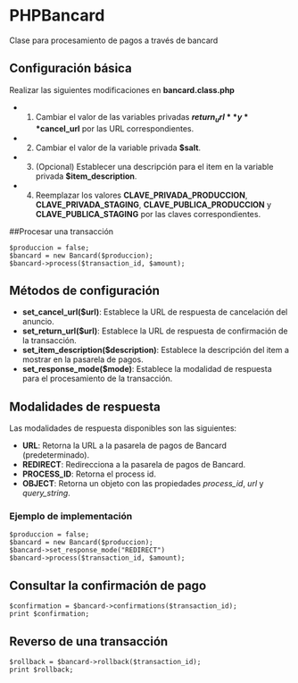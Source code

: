 # PHPBancard
Clase para procesamiento de pagos a través de bancard

## Configuración básica
Realizar las siguientes modificaciones en **bancard.class.php**
- 1. Cambiar el valor de las variables privadas **$return_url** y **$cancel_url** por las URL correspondientes.
- 2. Cambiar el valor de la variable privada **$salt**.
- 3. (Opcional) Establecer una descripción para el item en la variable privada **$item_description**.
- 4. Reemplazar los valores **CLAVE_PRIVADA_PRODUCCION**, **CLAVE_PRIVADA_STAGING**, **CLAVE_PUBLICA_PRODUCCION** y **CLAVE_PUBLICA_STAGING** por las claves correspondientes. 

##Procesar una transacción
```
$produccion = false; 
$bancard = new Bancard($produccion);
$bancard->process($transaction_id, $amount);
```
## Métodos de configuración
 - **set_cancel_url($url)**: Establece la URL de respuesta de cancelación del anuncio.
 - **set_return_url($url)**: Establece la URL de respuesta de confirmación de la transacción.
 - **set_item_description($description)**: Establece la descripción del item a mostrar en la pasarela de pagos.
 - **set_response_mode($mode)**: Establece la modalidad de respuesta para el procesamiento de la transacción.
 
## Modalidades de respuesta
Las modalidades de respuesta disponibles son las siguientes:
 - **URL**: Retorna la URL a la pasarela de pagos de Bancard (predeterminado).
 - **REDIRECT**: Redirecciona a la pasarela de pagos de Bancard.
 - **PROCESS_ID**: Retorna el process id.
 - **OBJECT**: Retorna un objeto con las propiedades *process_id*, *url* y *query_string*.
 
 ### Ejemplo de implementación
 ```
 $produccion = false;
 $bancard = new Bancard($produccion);
 $bancard->set_response_mode("REDIRECT")
 $bancard->process($transaction_id, $amount);
 ```
 
 ## Consultar la confirmación de pago
 ```
$confirmation = $bancard->confirmations($transaction_id);
print $confirmation;
 ```
 
 ## Reverso de una transacción
 ```
 $rollback = $bancard->rollback($transaction_id);
 print $rollback;
 ```

